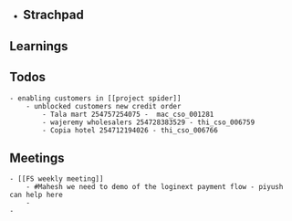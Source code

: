 - ## Strachpad
## Learnings
## Todos
	- enabling customers in [[project spider]]
		- unblocked customers new credit order
			- Tala mart 254757254075 - 	mac_cso_001281
			- wajeremy wholesalers 254728383529 - thi_cso_006759
			- Copia hotel 254712194026 - thi_cso_006766
## Meetings
	- [[FS weekly meeting]]
		- #Mahesh we need to demo of the loginext payment flow - piyush can help here
		-
	-